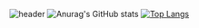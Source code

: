 ![header](https://capsule-render.vercel.app/api?type=waving&color=gradient&height=250&section=header&text=God-woojin&fontSize=90)
![Anurag's GitHub stats](https://github-readme-stats.vercel.app/api?username=God-woojin&show_icons=true&theme=radical)
[![Top Langs](https://github-readme-stats.vercel.app/api/top-langs/?username=God-woojin&layout=compact)](https://github.com/God-woojin/github-readme-stats)

